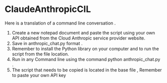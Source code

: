 # ClaudeAnthropicCIL
 Here is a translation of a command line conversation .
1. Create a new notepad document and paste the script using your own API obtained from the Cloud Anthropic service provider website.
2. Save in anthropic_chat.py format .
3. Remember to install the Python library on your computer and to run the script from the file location.
4. Run in any Command line using the command python anthropic_chat.py .
5. The script that needs to be copied is located in the base file , Remember to paste your own API key
